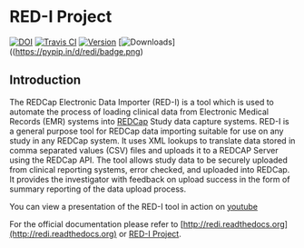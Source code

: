 RED-I Project
=============

[![DOI](https://zenodo.org/badge/doi/10.5281/zenodo.10014.png ".")](http://dx.doi.org/10.5281/zenodo.10014)
[![Travis CI](https://api.travis-ci.org/ctsit/redi.svg?branch=master)](https://api.travis-ci.org/ctsit/redi.svg?branch=master)
[![Version](https://pypip.in/v/redi/badge.png)](https://pypip.in/v/redi/badge.png)
[![Downloads](https://pypip.in/d/redi/badge.png)]((https://pypip.in/d/redi/badge.png)


Introduction
------------

The REDCap Electronic Data Importer (RED-I) is a tool which is used to
automate the process of loading clinical data from Electronic Medical
Records (EMR) systems into [REDCap](http://www.project-redcap.org/)
Study data capture systems. RED-I is a general purpose tool for REDCap
data importing suitable for use on any study in any REDCap system. It
uses XML lookups to translate data stored in comma separated values
(CSV) files and uploads it to a REDCAP Server using the REDCap API. The
tool allows study data to be securely uploaded from clinical reporting
systems, error checked, and uploaded into REDCap. It provides the
investigator with feedback on upload success in the form of summary
reporting of the data upload process.

You can view a presentation of the RED-I tool in action on
[youtube](https://www.youtube.com/watch?v=0x04y5SNPL8&feature=youtu.be)

For the official documentation please refer to
[http://redi.readthedocs.org](http://redi.readthedocs.org) or
[RED-I Project](https://github.com/ctsit/redi/blob/master/docs/about.rst).
